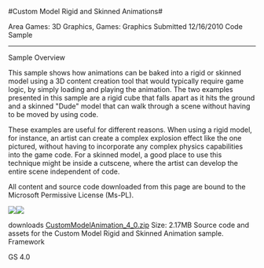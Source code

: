#Custom Model Rigid and Skinned Animations#

Area
Games: 3D Graphics, Games: Graphics
Submitted
12/16/2010
Code Sample

---

Sample Overview

This sample shows how animations can be baked into a rigid or skinned model using a 3D content creation tool that would typically require game logic, by simply loading and playing the animation. The two examples presented in this sample are a rigid cube that falls apart as it hits the ground and a skinned "Dude" model that can walk through a scene without having to be moved by using code.
 
These examples are useful for different reasons. When using a rigid model, for instance, an artist can create a complex explosion effect like the one pictured, without having to incorporate any complex physics capabilities into the game code. For a skinned model, a good place to use this technique might be inside a cutscene, where the artist can develop the entire scene independent of code.

All content and source code downloaded from this page are bound to the Microsoft Permissive License (Ms-PL).

![](https://github.com/DDReaper/XNAGameStudio/blob/master/Images/custommodelanimation1.png)![](https://github.com/DDReaper/XNAGameStudio/blob/master/Images/custommodelanimation2.png)  	 

 
downloads
[CustomModelAnimation_4_0.zip](https://github.com/DDReaper/XNAGameStudio/blob/master/Samples/CustomModelAnimation_4_0.zip?raw=true)
Size: 2.17MB
Source code and assets for the Custom Model Rigid and Skinned Animation sample.
Framework

GS 4.0